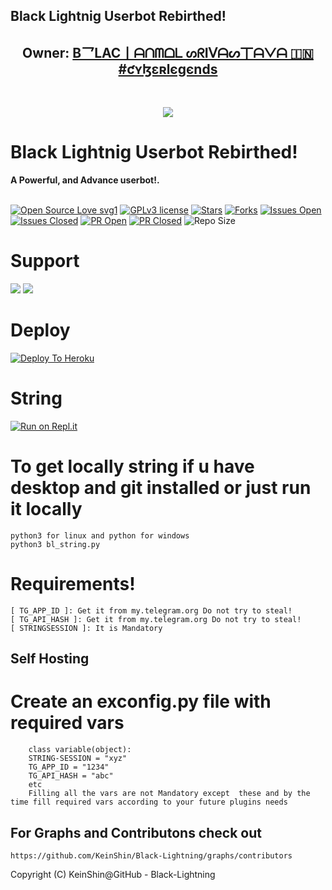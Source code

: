 ## Black Lightnig Userbot Rebirthed!

<h2 align="center"><b>Owner: <a href="https://telegram.dog/krish1303y">B乛LAC丨ᗩᑎᗰᗝᒪ ᔕᖇIᐯᗩᔕ丅ᗩᐯᗩ 🇮🇳 ⁪⁬⁮⁮⁮#ƈʏɮɛʀlєgєnds</a></b></h2>
<br>
<p align="center"><a href="https://t.me/lightning_support_grup"><img src="https://telegra.ph/file/07d55d71944a852ac6d5e.jpg"></a></p> 
</p>
<h1>Black Lightnig Userbot Rebirthed!</h1>
<b>A Powerful, and Advance userbot!.</b>
<br>
<br>

[![Open Source Love svg1](https://badges.frapsoft.com/os/v1/open-source.png?v=103)]( https://github.com/KeinShin/Black-Lightning)
[![GPLv3 license](https://img.shields.io/badge/License-GPLv3-blue.svg?&style=flat-square)]( https://github.com/KeinShin/Black-Lightning#copyright--license)
[![Stars](https://img.shields.io/github/stars/KeinShin/Black-Lightning?&style=flat-square)]( https://github.com/KeinShin/Black-Lightning/stargazers)
[![Forks](https://img.shields.io/github/forks/KeinShin/Black-Lightning?&style=flat-square)]( https://github.com/KeinShin/Black-Lightning/network/members)
[![Issues Open](https://img.shields.io/github/issues/KeinShin/Black-Lightning?&style=flat-square)]( https://github.com/KeinShin/Black-Lightning/issues)
[![Issues Closed](https://img.shields.io/github/issues-closed/KeinShin/Black-Lightning?&style=flat-square)]( https://github.com/KeinShin/Black-Lightning/issues?q=is:closed)
[![PR Open](https://img.shields.io/github/issues-pr/KeinShin/Black-Lightning?&style=flat-square)]( https://github.com/KeinShin/Black-Lightning/pulls)
[![PR Closed](https://img.shields.io/github/issues-pr-closed/KeinShin/Black-Lightning?&style=flat-square)]( https://github.com/KeinShin/Black-Lightning/pulls?q=is:closed)
![Repo Size](https://img.shields.io/github/repo-size/KeinShin/Black-Lightning?style=flat-square)
<br>




# Support
<a href="https://t.me/black_lightning_channel"><img src="https://img.shields.io/badge/Join-Support%20Channel-red.svg?style=for-the-badge&logo=Telegram"></a>
<a href="https://t.me/lightning_support_grup"><img src="https://img.shields.io/badge/Join-Support%20Group-blue.svg?style=for-the-badge&logo=Telegram"></a>




# Deploy

[![Deploy To Heroku](https://www.herokucdn.com/deploy/button.svg)](https://heroku.com/deploy?template=https://github.com/KeinShin/Black-Lightning/tree/rebirth)




# String

[![Run on Repl.it](https://repl.it/badge/github/KeinShin/Black-Lightning&theme=midnight-purple)](https://repl.it/@Anmol10H/Lightning-Repl#main.py)

# To get locally string if u have desktop and git installed or just run it locally 
```
python3 for linux and python for windows
python3 bl_string.py
```



# Requirements!


```
[ TG_APP_ID ]: Get it from my.telegram.org Do not try to steal!
[ TG_API_HASH ]: Get it from my.telegram.org Do not try to steal!
[ STRINGSESSION ]: It is Mandatory

```

## Self Hosting 
# Create an exconfig.py  file with required vars
```
    class variable(object):
    STRING-SESSION = "xyz"
    TG_APP_ID = "1234"
    TG_API_HASH = "abc"
    etc
    Filling all the vars are not Mandatory except  these and by the time fill required vars according to your future plugins needs

```





## For Graphs and Contributons check out

```
https://github.com/KeinShin/Black-Lightning/graphs/contributors
```





 Copyright (C) KeinShin@GitHub - Black-Lightning
